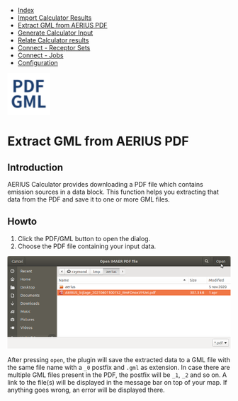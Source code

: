 * [Index](index.md)
* [Import Calculator Results](01_import_calc_results.md)
* [Extract GML from AERIUS PDF](03_extract_gml_from_pdf.md)
* [Generate Calculator Input](04_generate_calc_input.md)
* [Relate Calculator results](05_relate_calc_results.md)
* [Connect - Receptor Sets](07_connect_receptor_sets.md)
* [Connect - Jobs](08_connect_jobs.md)
* [Configuration](09_configuration.md)

<img src="img/icons/icon_extract_gml_from_pdf.svg" alt="button" width="96"/>

# Extract GML from AERIUS PDF

## Introduction

AERIUS Calculator provides downloading a PDF file which contains emission sources
in a data block. This function helps you extracting that data from the PDF and save
it to one or more GML files.

## Howto

1. Click the PDF/GML button to open the dialog.
2. Choose the PDF file containing your input data.

![dialog](img/extract_gml_from_pdf_dlg.png)

After pressing `open`, the plugin will save the extracted data to a GML file with the
same file name with a `_0` postfix and `.gml` as extension. In case there are multiple
GML files present in the PDF, the postfix will be `_1`, `_2` and so on.
A link to the file(s) will be displayed in the message bar on top of your map. If
anything goes wrong, an error will be displayed there.
